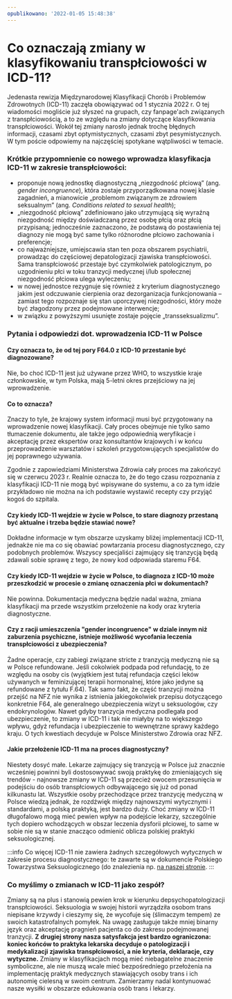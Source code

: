 ```yaml
---
opublikowano: '2022-01-05 15:48:38'
---
```

# Co oznaczają zmiany w klasyfikowaniu transpłciowości w ICD-11?

Jedenasta rewizja Międzynarodowej Klasyfikacji Chorób  i Problemów Zdrowotnych (ICD-11) zaczęła obowiązywać od 1 stycznia 2022 r. O tej wiadomości mogliście już słyszeć na grupach, czy fanpage'ach związanych z transpłciowością, a to ze względu na zmiany dotyczące klasyfikowania transpłciowości. Wokół tej zmiany narosło jednak trochę błędnych informacji, czasami zbyt optymistycznych, czasami zbyt pesymistycznych. W tym poście odpowiemy na najczęściej spotykane wątpliwości w temacie.

### Krótkie przypomnienie co nowego wprowadza klasyfikacja ICD-11 w zakresie transpłciowości:
-	proponuje nową jednostkę diagnostyczną „niezgodność płciową” (ang. *gender incongruence*), która zostaje przyporządkowana nowej klasie zagadnień, a mianowicie „problemom związanym ze zdrowiem seksualnym” (ang. *Conditions related to sexual health*);
-	„niezgodność płciową” zdefiniowano jako utrzymującą się wyraźną niezgodność między doświadczaną przez osobę płcią oraz płcią przypisaną; jednocześnie zaznaczono, że podstawą do postawienia tej diagnozy nie mogą być same tylko różnorodne płciowo zachowania i preferencje;
-	co najważniejsze, umiejscawia stan ten poza obszarem psychiatrii, prowadząc do częściowej depatologizacji zjawiska transpłciowości. Sama transpłciowość przestaje być czymkolwiek patologicznym, po uzgodnieniu płci w toku tranzycji medycznej i/lub społecznej niezgodność płciowa ulega wyleczeniu;
-	w nowej jednostce rezygnuje się również z kryterium diagnostycznego jakim jest odczuwanie cierpienia oraz dezorganizacja funkcjonowania – zamiast tego rozpoznaje się stan uporczywej niezgodności, który może być złagodzony przez podejmowane interwencje;
-	w związku z powyższymi usunięte zostaje pojęcie „transseksualizmu”.

### Pytania i odpowiedzi dot. wprowadzenia ICD-11 w Polsce

#### **Czy oznacza to, że od tej pory F64.0 z ICD-10 przestanie być diagnozowane?**

Nie, bo choć ICD-11 jest już używane przez WHO, to wszystkie kraje członkowskie, w tym Polska, mają 5-letni okres przejściowy na jej wprowadzenie. 

#### **Co to oznacza?** 

Znaczy to tyle, że krajowy system informacji musi być przygotowany na wprowadzenie nowej klasyfikacji. Cały proces obejmuje nie tylko samo tłumaczenie dokumentu, ale także jego odpowiednią weryfikacje i akceptację przez ekspertów oraz konsultantów krajowych i w końcu przeprowadzenie warsztatów i szkoleń przygotowujących specjalistów do jej poprawnego używania. 

Zgodnie z zapowiedziami Ministerstwa Zdrowia cały proces ma zakończyć się w czerwcu 2023 r. Realnie oznacza to, że do tego czasu rozpoznania z klasyfikacji ICD-11 nie mogą być wpisywane do systemu, a co za tym idzie przykładowo nie można na ich podstawie wystawić recepty czy przyjąć kogoś do szpitala. 

#### **Czy kiedy ICD-11 wejdzie w życie w Polsce, to stare diagnozy przestaną być aktualne i trzeba będzie stawiać nowe?**

Dokładne informacje w tym obszarze uzyskamy bliżej implementacji ICD-11, jednakże nie ma co się obawiać powtarzania procesu diagnostycznego, czy podobnych problemów. Wszyscy specjaliści zajmujący się tranzycją będą zdawali sobie sprawę z tego, że nowy kod odpowiada staremu F64.

#### **Czy kiedy ICD-11 wejdzie w życie w Polsce, to diagnoza z ICD-10 może przeszkodzić w procesie o zmianę oznaczenia płci w dokumentach?**

Nie powinna. Dokumentacja medyczna będzie nadal ważna, zmiana klasyfikacji ma przede wszystkim przełożenie na kody oraz kryteria diagnostyczne.


#### **Czy z racji umieszczenia "gender incongruence" w dziale innym niż zaburzenia psychiczne, istnieje możliwość wycofania leczenia transpłciowości z ubezpieczenia?**

Żadne operacje, czy zabiegi związane stricte z tranzycją medyczną nie są w Polsce refundowane. Jeśli cokolwiek podpada pod refundację, to ze względu na osoby cis (wyjątkiem jest tutaj refundacja części leków używanych w feminizującej terapii hormonalnej, które jako jedyne są refundowane z tytułu F.64). Tak samo fakt, że część tranzycji można przejść na NFZ nie wynika z istnienia jakiegokolwiek przepisu dotyczącego konkretnie F64, ale generalnego ubezpieczenia wizyt u seksuologów, czy endokrynologów. Nawet gdyby tranzycja medyczna podlegała pod ubezpieczenie, to zmiany w ICD-11 i tak nie miałyby na to większego wpływu, gdyż refundacja i ubezpieczenie to wewnętrzne sprawy każdego kraju. O tych kwestiach decyduje w Polsce Ministerstwo Zdrowia oraz NFZ.


#### **Jakie przełożenie ICD-11 ma na proces diagnostyczny?**

Niestety dosyć małe. Lekarze zajmujący się tranzycją w Polsce już znacznie wcześniej powinni byli dostosowywać swoją praktykę do zmieniających się trendów - najnowsze zmiany w ICD-11 są przecież owocem przesunięcia w podejściu do osób transpłciowych odbywającego się już od ponad kilkunastu lat. Wszystkie osoby przechodzące przez tranzycję medyczną w Polsce wiedzą jednak, że rozdźwięk między najnowszymi wytycznymi i standardami, a polską praktyką, jest bardzo duży. Choć zmiany w ICD-11 długofalowo mogą mieć pewien wpływ na podejście lekarzy, szczególnie tych dopiero wchodzących w obszar leczenia dysforii płciowej, to same w sobie nie są w stanie znacząco odmienić oblicza polskiej praktyki seksuologicznej. 

:::info
Co więcej ICD-11 nie zawiera żadnych szczegółowych wytycznych w zakresie procesu diagnostycznego: te zawarte są w dokumencie Polskiego Towarzystwa Seksuologicznego (do znalezienia np. [na naszej stronie](https://tranzycja.pl/publikacje/zalecenia-pts/). 
:::

### Co myślimy o zmianach w ICD-11 jako zespół?

Zmiany są na plus i stanowią pewien krok w kierunku depsychopatologizacji transpłciowości. Seksuologia w swojej historii wyrządziła osobom trans niepisane krzywdy i cieszymy się, że wycofuje się (ślimaczym tempem) ze swoich katastrofalnych pomyłek. Na uwagę zasługuje także mniej binarny język oraz akceptację pragnień pacjenta co do zakresu podejmowanej tranzycji. **Z drugiej strony nasza satysfakcja jest bardzo ograniczona: koniec końców to praktyka lekarska decyduje o patologizacji i medykalizacji zjawiska transpłciowości, a nie kryteria, deklaracje, czy wytyczne.** Zmiany w klasyfikacjach mogą mieć niebagatelne znaczenie symboliczne, ale nie muszą wcale mieć bezpośredniego przełożenia na implementację praktyk medycznych stawiających osoby trans i ich autonomię cielesną w swoim centrum. Zamierzamy nadal kontynuować nasze wysiłki w obszarze edukowania osób trans i lekarzy.
